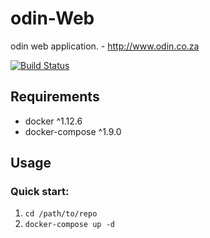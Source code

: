 odin-Web
=============

odin web application. - http://www.odin.co.za

[![Build Status](https://travis-ci.com/Compiax/odin-Web.svg?token=2zy95Usp6SqMTMFKKt37&branch=master)](https://travis-ci.com/Compiax/odin-Web)


Requirements
------------

* docker ^1.12.6
* docker-compose ^1.9.0


Usage
-----

### Quick start:

1. ```cd /path/to/repo```
2. ```docker-compose up -d```
